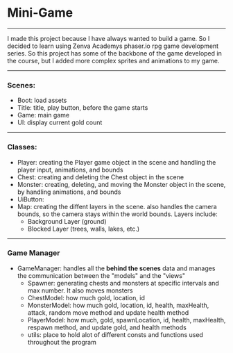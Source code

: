 # Mini-Game
---

I made this project because I have always wanted to build a game. So I decided to learn using Zenva Academys phaser.io rpg game development series. So this project has some of the backbone of the game developed in the course, but I added more complex sprites and animations to my game.

---

### Scenes:
- Boot: load assets
- Title: title, play button, before the game starts
- Game: main game
- UI: display current gold count

---

### Classes:
- Player: creating the Player game object in the scene and handling the player input, animations, and bounds
- Chest: creating and deleting the Chest object in the scene
- Monster: creating, deleting, and moving the Monster object in the scene, by handling animations, and bounds
- UiButton: 
- Map: creating the diffent layers in the scene. also handles the camera bounds, so the camera stays within the world bounds. Layers include:
    * Background Layer (ground)
    * Blocked Layer (trees, walls, lakes, etc.)

---

### Game Manager
- GameManager: handles all the **behind the scenes** data and manages the communication between the "models" and the "views" 
    - Spawner: generating chests and monsters at specific intervals and max number. It also moves monsters
    - ChestModel: how much gold, location, id
    - MonsterModel: how much gold, location, id, health, maxHealth, attack, random move method and update health method
    - PlayerModel: how much, gold, spawnLocation, id, health, maxHealth, respawn method, and update gold, and health methods
    - utils: place to hold alot of different consts and functions used throughout the program
